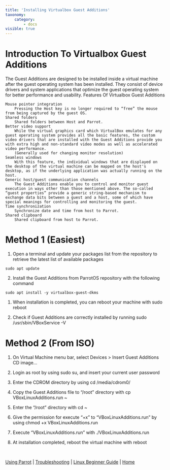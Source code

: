 ```yaml
---
title: 'Installing Virtualbox Guest Additions'
taxonomy:
    category:
        - docs
visible: true
---
```


# Introduction To Virtualbox Guest Additions

The Guest Additions are designed to be installed inside a virtual machine after the guest operating system has been installed.
They consist of device drivers and system applications that optimize the guest operating system for better performance and usability.
Features Of Virtualbox Guest Additions

    Mouse pointer integration
        Pressing the Host key is no longer required to “free” the mouse from being captured by the guest OS.
    Shared folders
        Shared folders between Host and Parrot.
    Better video support
        While the virtual graphics card which VirtualBox emulates for any guest operating system provides all the basic features, the custom video drivers that are installed with the Guest Additions provide you with extra high and non-standard video modes as well as accelerated video performance.
        (Generally used for changing monitor resolution)
    Seamless windows
        With this feature, the individual windows that are displayed on the desktop of the virtual machine can be mapped on the host's desktop, as if the underlying application was actually running on the host.
    Generic host/guest communication channels
        The Guest Additions enable you to control and monitor guest execution in ways other than those mentioned above. The so-called “guest properties” provide a generic string-based mechanism to exchange data bits between a guest and a host, some of which have special meanings for controlling and monitoring the guest.
    Time synchronization
        Synchronize date and time from host to Parrot.
    Shared clipboard
        Shared clipboard from host to Parrot.


# Method 1 (Easiest)

1. Open a terminal and update your packages list from the repository to retrieve the latest list of available packages

`sudo apt update`



2. Install the Guest Additions from ParrotOS repository with the following command

`sudo apt install -y virtualbox-guest-dkms`




1. When installation is completed, you can reboot your machine with sudo reboot



2. Check if Guest Additions are correctly installed by running sudo /usr/sbin/VBoxService -V


# Method 2 (From ISO)

1. On Virtual Machine menu bar, select Devices > Insert Guest Additions CD image…

2. Login as root by using sudo su, and insert your current user password

3. Enter the CDROM directory by using cd /media/cdrom0/

4. Copy the Guest Additions file to “/root” directory with cp VBoxLinuxAdditions.run ~

5. Enter the “/root” directory with cd ~

6. Give the permission for execute “+x” to “VBoxLinuxAdditions.run” by using chmod +x VBoxLinuxAdditions.run

7. Execute “VBoxLinuxAdditions.run” with ./VBoxLinuxAdditions.run

8. At installation completed, reboot the virtual machine with reboot

&nbsp;

[Using Parrot](https://docs.parrotlinux.org/info/start/) | [Troubleshooting](https://docs.parrotlinux.org/trbl/start/) | [Linux Beginner Guide](https://docs.parrotlinux.org/library/lbg-basics/) | [Home](https://docs.parrotlinux.org/)